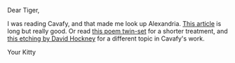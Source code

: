 Dear Tiger,

I was reading Cavafy, and that made me look up Alexandria. [This article](http://foreignpolicy.com/2014/12/23/lighthouse-dims-egypt-alexandria-salafists-mubarak-sisi-longform/) is long but really good. Or read [this poem twin-set](http://www.leonardcohensite.com/10newsongs/alexandra_leaving.htm) for a shorter treatment, and [this etching by David Hockney](http://www.bbc.co.uk/ahistoryoftheworld/objects/8GFWaETATL6p2d16CYIqBw) for a different topic in Cavafy's work.

Your Kitty
